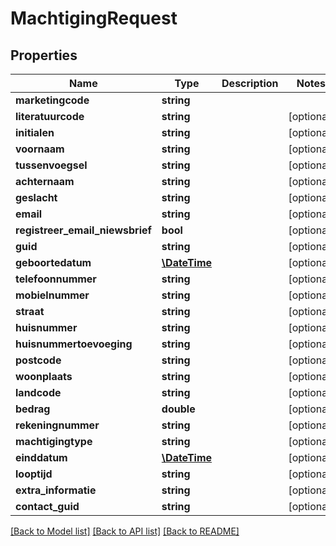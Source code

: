# MachtigingRequest

## Properties
Name | Type | Description | Notes
------------ | ------------- | ------------- | -------------
**marketingcode** | **string** |  | 
**literatuurcode** | **string** |  | [optional] 
**initialen** | **string** |  | [optional] 
**voornaam** | **string** |  | [optional] 
**tussenvoegsel** | **string** |  | [optional] 
**achternaam** | **string** |  | [optional] 
**geslacht** | **string** |  | [optional] 
**email** | **string** |  | [optional] 
**registreer_email_niewsbrief** | **bool** |  | [optional] 
**guid** | **string** |  | [optional] 
**geboortedatum** | [**\DateTime**](\DateTime.md) |  | [optional] 
**telefoonnummer** | **string** |  | [optional] 
**mobielnummer** | **string** |  | [optional] 
**straat** | **string** |  | [optional] 
**huisnummer** | **string** |  | [optional] 
**huisnummertoevoeging** | **string** |  | [optional] 
**postcode** | **string** |  | [optional] 
**woonplaats** | **string** |  | [optional] 
**landcode** | **string** |  | [optional] 
**bedrag** | **double** |  | [optional] 
**rekeningnummer** | **string** |  | [optional] 
**machtigingtype** | **string** |  | [optional] 
**einddatum** | [**\DateTime**](\DateTime.md) |  | [optional] 
**looptijd** | **string** |  | [optional] 
**extra_informatie** | **string** |  | [optional] 
**contact_guid** | **string** |  | [optional] 

[[Back to Model list]](../README.md#documentation-for-models) [[Back to API list]](../README.md#documentation-for-api-endpoints) [[Back to README]](../README.md)


